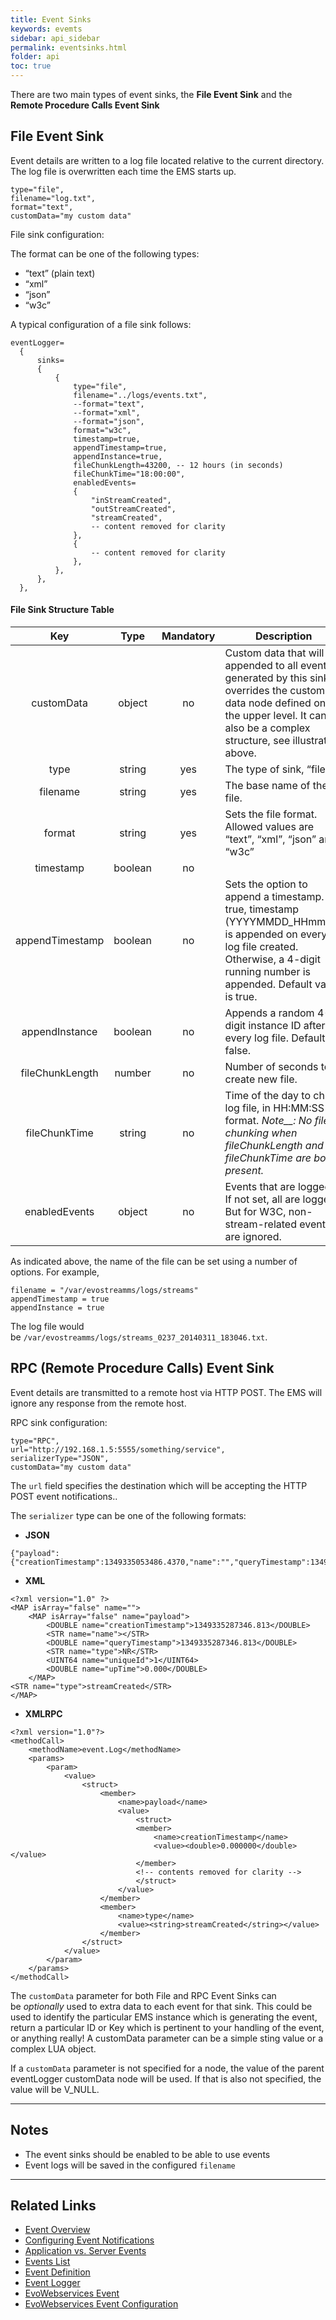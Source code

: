 ```yaml
---
title: Event Sinks
keywords: evemts
sidebar: api_sidebar
permalink: eventsinks.html
folder: api
toc: true
---
```




There are two main types of event sinks, the **File Event Sink** and the **Remote Procedure Calls Event Sink**



## File Event Sink

Event details are written to a log file located relative to the current directory. The log file is overwritten each time the EMS starts up.

```
type="file",
filename="log.txt",
format="text",
customData="my custom data"
```

File sink configuration:

The format can be one of the following types:

- “text” (plain text)
- “xml”
- “json”
- “w3c”

A typical configuration of a file sink follows:

```
eventLogger=
  {
      sinks=
      {
          {
              type="file",
              filename="../logs/events.txt",
              --format="text",
              --format="xml",
              --format="json",
              format="w3c",
              timestamp=true,
              appendTimestamp=true,
              appendInstance=true,
              fileChunkLength=43200, -- 12 hours (in seconds)
              fileChunkTime="18:00:00",
              enabledEvents=
              {
                  "inStreamCreated",
                  "outStreamCreated",
                  "streamCreated",
                  -- content removed for clarity
              },
              {
                  -- content removed for clarity
              },
          },
      },
  },
```



#### File Sink Structure Table

|       Key       |  Type   | Mandatory | Description                              |
| :-------------: | :-----: | :-------: | ---------------------------------------- |
|   customData    | object  |    no     | Custom data that will be appended to all events generated by this sink. It overrides the custom data node defined on the upper level. It can also be a complex structure, see illustration above. |
|      type       | string  |    yes    | The type of sink, “file”.                |
|    filename     | string  |    yes    | The base name of the file.               |
|     format      | string  |    yes    | Sets the file format. Allowed values are “text”, “xml”, “json” and “w3c” |
|    timestamp    | boolean |    no     |                                          |
| appendTimestamp | boolean |    no     | Sets the option to append a timestamp. If true, timestamp (YYYYMMDD_HHmmSS) is appended on every log file created. Otherwise, a 4-digit running number is appended. Default value is true. |
| appendInstance  | boolean |    no     | Appends a random 4-digit instance ID after every log file. Default is false. |
| fileChunkLength | number  |    no     | Number of seconds to create new file.    |
|  fileChunkTime  | string  |    no     | Time of the day to chunk log file, in HH:MM:SS format. *Note__: No file chunking when fileChunkLength and fileChunkTime are both present.* |
|  enabledEvents  | object  |    no     | Events that are logged. If not set, all are logged. But for W3C, non-stream-related events are ignored. |

As indicated above, the name of the file can be set using a number of options. For example,

```
filename = "/var/evostreamms/logs/streams"
appendTimestamp = true
appendInstance = true
```

The log file would be `/var/evostreamms/logs/streams_0237_20140311_183046.txt`.



## RPC (Remote Procedure Calls) Event Sink

Event details are transmitted to a remote host via HTTP POST. The EMS will ignore any response from the remote host.

RPC sink configuration:

```
type="RPC",
url="http://192.168.1.5:5555/something/service",
serializerType="JSON",
customData="my custom data"
```

The `url` field specifies the destination which will be accepting the HTTP POST event notifications..

The `serializer` type can be one of the following formats:

- **JSON**

```
{"payload":{"creationTimestamp":1349335053486.4370,"name":"","queryTimestamp":1349335053487.4370,"type":"NR","uniqueId":1,"upTime":1.0000},"type":"streamCreated"}
```

- **XML**

```
<?xml version="1.0" ?>
<MAP isArray="false" name="">
    <MAP isArray="false" name="payload">
        <DOUBLE name="creationTimestamp">1349335287346.813</DOUBLE>
        <STR name="name"></STR>
        <DOUBLE name="queryTimestamp">1349335287346.813</DOUBLE>
        <STR name="type">NR</STR>
        <UINT64 name="uniqueId">1</UINT64>
        <DOUBLE name="upTime">0.000</DOUBLE>
    </MAP>
<STR name="type">streamCreated</STR>
</MAP>
```

- **XMLRPC**

```
<?xml version="1.0"?>
<methodCall>
    <methodName>event.Log</methodName>
    <params>
        <param>
            <value>
                <struct>
                    <member>
                        <name>payload</name>
                        <value>
                            <struct>
                            <member>
                                <name>creationTimestamp</name>
                                <value><double>0.000000</double></value>
                            </member>
                            <!-- contents removed for clarity -->
                            </struct>
                        </value>
                    </member>
                    <member>
                        <name>type</name>
                        <value><string>streamCreated</string></value>
                    </member>
                </struct>
            </value>
        </param>
    </params>
</methodCall>
```

The `customData` parameter for both File and RPC Event Sinks can be *optionally* used to extra data to each event for that sink. This could be used to identify the particular EMS instance which is generating the event, return a particular ID or Key which is pertinent to your handling of the event, or anything really! A customData parameter can be a simple sting value or a complex LUA object.

If a `customData` parameter is not specified for a node, the value of the parent eventLogger customData node will be used. If that is also not specified, the value will be V_NULL.

------

## Notes

- The event sinks should be enabled to be able to use events
- Event logs will be saved in the configured `filename` 

------

## Related Links

- [Event Overview](eventoverview.html)
- [Configuring Event Notifications](eventnotification.html)
- [Application vs. Server Events](eventappvsserver.html)
- [Events List](eventlist.html)
- [Event Definition](eventdefinition.html)
- [Event Logger](userguide_configlua.html#eventLogger)
- [EvoWebservices Event](evowebservices_event.html)
- [EvoWebservices Event Configuration](evowebservices_eventconfiguration)

